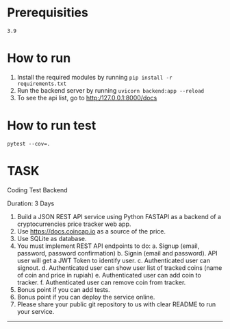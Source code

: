 # Prerequisities
    3.9
# How to run
1. Install the required modules by running `pip install -r requirements.txt`
2. Run the backend server by running `uvicorn backend:app --reload`
3. To see the api list, go to <http:/127.0.0.1:8000/docs>

# How to run test
    pytest --cov=.

# TASK
Coding Test Backend

Duration: 3 Days

1. Build a JSON REST API service using Python FASTAPI as a backend of a cryptocurrencies price tracker web app.
2. Use <https://docs.coincap.io> as a source of the price.
3. Use SQLite as database.
4. You must implement REST API endpoints to do:
    a. Signup (email, password, password confirmation)
    b. Signin (email and password). API user will get a JWT Token to identify user.
    c. Authenticated user can signout.
    d. Authenticated user can show user list of tracked coins (name of coin and price in rupiah)
    e. Authenticated user can add coin to tracker.
    f. Authenticated user can remove coin from tracker.
5. Bonus point if you can add tests.
6. Bonus point if you can deploy the service online.
7. Please share your public git repository to us with clear README to run your service.

---